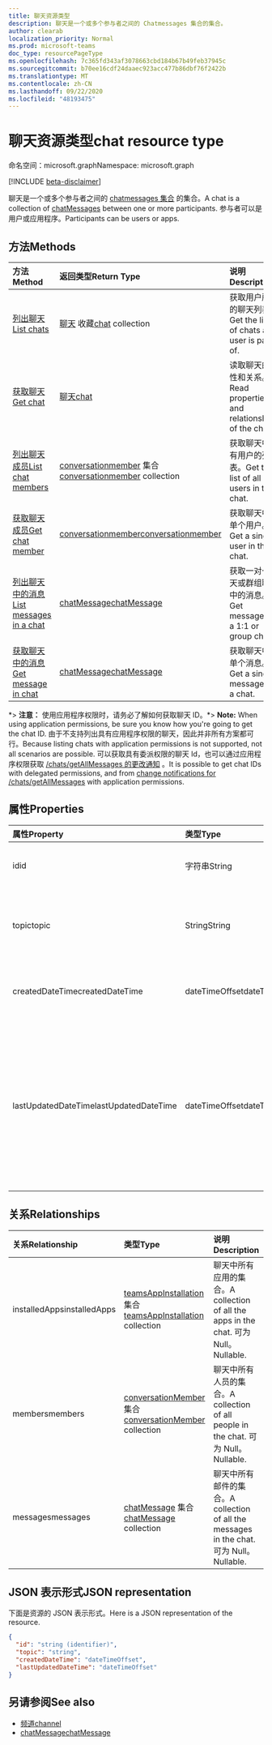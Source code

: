 ```yaml
---
title: 聊天资源类型
description: 聊天是一个或多个参与者之间的 Chatmessages 集合的集合。
author: clearab
localization_priority: Normal
ms.prod: microsoft-teams
doc_type: resourcePageType
ms.openlocfilehash: 7c365fd343af3078663cbd184b67b49feb37945c
ms.sourcegitcommit: b70ee16cdf24daaec923acc477b86dbf76f2422b
ms.translationtype: MT
ms.contentlocale: zh-CN
ms.lasthandoff: 09/22/2020
ms.locfileid: "48193475"
---
```

# <a name="chat-resource-type"></a><span data-ttu-id="2f8f9-103">聊天资源类型</span><span class="sxs-lookup"><span data-stu-id="2f8f9-103">chat resource type</span></span>

<span data-ttu-id="2f8f9-104">命名空间：microsoft.graph</span><span class="sxs-lookup"><span data-stu-id="2f8f9-104">Namespace: microsoft.graph</span></span>

[!INCLUDE [beta-disclaimer](../../includes/beta-disclaimer.md)]

<span data-ttu-id="2f8f9-105">聊天是一个或多个参与者之间的 [chatmessages 集合](chatmessage.md) 的集合。</span><span class="sxs-lookup"><span data-stu-id="2f8f9-105">A chat is a collection of [chatMessages](chatmessage.md) between one or more participants.</span></span> <span data-ttu-id="2f8f9-106">参与者可以是用户或应用程序。</span><span class="sxs-lookup"><span data-stu-id="2f8f9-106">Participants can be users or apps.</span></span>

## <a name="methods"></a><span data-ttu-id="2f8f9-107">方法</span><span class="sxs-lookup"><span data-stu-id="2f8f9-107">Methods</span></span>

|  <span data-ttu-id="2f8f9-108">方法</span><span class="sxs-lookup"><span data-stu-id="2f8f9-108">Method</span></span>       |  <span data-ttu-id="2f8f9-109">返回类型</span><span class="sxs-lookup"><span data-stu-id="2f8f9-109">Return Type</span></span>  | <span data-ttu-id="2f8f9-110">说明</span><span class="sxs-lookup"><span data-stu-id="2f8f9-110">Description</span></span>| <span data-ttu-id="2f8f9-111">权限</span><span class="sxs-lookup"><span data-stu-id="2f8f9-111">Permissions</span></span> |
|:---------------|:--------|:----------|-----------|
|[<span data-ttu-id="2f8f9-112">列出聊天</span><span class="sxs-lookup"><span data-stu-id="2f8f9-112">List chats</span></span>](../api/chat-list.md) | <span data-ttu-id="2f8f9-113">[聊天](chat.md) 收藏</span><span class="sxs-lookup"><span data-stu-id="2f8f9-113">[chat](chat.md) collection</span></span> | <span data-ttu-id="2f8f9-114">获取用户所属的聊天列表。</span><span class="sxs-lookup"><span data-stu-id="2f8f9-114">Get the list of chats a user is part of.</span></span>| <span data-ttu-id="2f8f9-115">**仅委派**</span><span class="sxs-lookup"><span data-stu-id="2f8f9-115">**Delegated only**</span></span> |
|[<span data-ttu-id="2f8f9-116">获取聊天</span><span class="sxs-lookup"><span data-stu-id="2f8f9-116">Get chat</span></span>](../api/chat-get.md) | [<span data-ttu-id="2f8f9-117">聊天</span><span class="sxs-lookup"><span data-stu-id="2f8f9-117">chat</span></span>](chat.md) | <span data-ttu-id="2f8f9-118">读取聊天的属性和关系。</span><span class="sxs-lookup"><span data-stu-id="2f8f9-118">Read properties and relationships of the chat.</span></span>| <span data-ttu-id="2f8f9-119">**仅委派**</span><span class="sxs-lookup"><span data-stu-id="2f8f9-119">**Delegated only**</span></span> |
|[<span data-ttu-id="2f8f9-120">列出聊天成员</span><span class="sxs-lookup"><span data-stu-id="2f8f9-120">List chat members</span></span>](../api/conversationmember-list.md) | <span data-ttu-id="2f8f9-121">[conversationmember](conversationmember.md) 集合</span><span class="sxs-lookup"><span data-stu-id="2f8f9-121">[conversationmember](conversationmember.md) collection</span></span> | <span data-ttu-id="2f8f9-122">获取聊天中所有用户的列表。</span><span class="sxs-lookup"><span data-stu-id="2f8f9-122">Get the list of all users in the chat.</span></span>| <span data-ttu-id="2f8f9-123">委派和应用程序 \*</span><span class="sxs-lookup"><span data-stu-id="2f8f9-123">Delegated and application\*</span></span> |
|[<span data-ttu-id="2f8f9-124">获取聊天成员</span><span class="sxs-lookup"><span data-stu-id="2f8f9-124">Get chat member</span></span>](../api/conversationmember-get.md) | [<span data-ttu-id="2f8f9-125">conversationmember</span><span class="sxs-lookup"><span data-stu-id="2f8f9-125">conversationmember</span></span>](conversationmember.md) | <span data-ttu-id="2f8f9-126">获取聊天中的单个用户。</span><span class="sxs-lookup"><span data-stu-id="2f8f9-126">Get a single user in the chat.</span></span>| <span data-ttu-id="2f8f9-127">委派和应用程序 \*</span><span class="sxs-lookup"><span data-stu-id="2f8f9-127">Delegated and application\*</span></span> |
|[<span data-ttu-id="2f8f9-128">列出聊天中的消息</span><span class="sxs-lookup"><span data-stu-id="2f8f9-128">List messages in a chat</span></span>](../api/chat-list-message.md)  | [<span data-ttu-id="2f8f9-129">chatMessage</span><span class="sxs-lookup"><span data-stu-id="2f8f9-129">chatMessage</span></span>](../resources/chatmessage.md) | <span data-ttu-id="2f8f9-130">获取一对一聊天或群组聊天中的消息。</span><span class="sxs-lookup"><span data-stu-id="2f8f9-130">Get messages in a 1:1 or group chat.</span></span> | <span data-ttu-id="2f8f9-131">委派和应用程序 \*</span><span class="sxs-lookup"><span data-stu-id="2f8f9-131">Delegated and application\*</span></span> |
|[<span data-ttu-id="2f8f9-132">获取聊天中的消息</span><span class="sxs-lookup"><span data-stu-id="2f8f9-132">Get message in chat</span></span>](../api/chat-get-message.md)  | [<span data-ttu-id="2f8f9-133">chatMessage</span><span class="sxs-lookup"><span data-stu-id="2f8f9-133">chatMessage</span></span>](../resources/chatmessage.md) | <span data-ttu-id="2f8f9-134">获取聊天中的单个消息。</span><span class="sxs-lookup"><span data-stu-id="2f8f9-134">Get a single message in a chat.</span></span> | <span data-ttu-id="2f8f9-135">委派和应用程序 \*</span><span class="sxs-lookup"><span data-stu-id="2f8f9-135">Delegated and application\*</span></span> |

<span data-ttu-id="2f8f9-136">\*> **注意：** 使用应用程序权限时，请务必了解如何获取聊天 ID。</span><span class="sxs-lookup"><span data-stu-id="2f8f9-136">\*> **Note:** When using application permissions, be sure you know how you're going to get the chat ID.</span></span> <span data-ttu-id="2f8f9-137">由于不支持列出具有应用程序权限的聊天，因此并非所有方案都可行。</span><span class="sxs-lookup"><span data-stu-id="2f8f9-137">Because listing chats with application permissions is not supported, not all scenarios are possible.</span></span> <span data-ttu-id="2f8f9-138">可以获取具有委派权限的聊天 Id，也可以通过应用程序权限获取 [/chats/getAllMessages 的更改通知](../api/subscription-post-subscriptions.md) 。</span><span class="sxs-lookup"><span data-stu-id="2f8f9-138">It is possible to get chat IDs with delegated permissions, and from [change notifications for /chats/getAllMessages](../api/subscription-post-subscriptions.md) with application permissions.</span></span>

## <a name="properties"></a><span data-ttu-id="2f8f9-139">属性</span><span class="sxs-lookup"><span data-stu-id="2f8f9-139">Properties</span></span>

| <span data-ttu-id="2f8f9-140">属性</span><span class="sxs-lookup"><span data-stu-id="2f8f9-140">Property</span></span>   | <span data-ttu-id="2f8f9-141">类型</span><span class="sxs-lookup"><span data-stu-id="2f8f9-141">Type</span></span> |<span data-ttu-id="2f8f9-142">说明</span><span class="sxs-lookup"><span data-stu-id="2f8f9-142">Description</span></span>|
|:---------------|:--------|:----------|
| <span data-ttu-id="2f8f9-143">id</span><span class="sxs-lookup"><span data-stu-id="2f8f9-143">id</span></span>| <span data-ttu-id="2f8f9-144">字符串</span><span class="sxs-lookup"><span data-stu-id="2f8f9-144">String</span></span>| <span data-ttu-id="2f8f9-145">聊天的唯一标识符。</span><span class="sxs-lookup"><span data-stu-id="2f8f9-145">The chat's unique identifier.</span></span> <span data-ttu-id="2f8f9-146">只读。</span><span class="sxs-lookup"><span data-stu-id="2f8f9-146">Read-only.</span></span>|
| <span data-ttu-id="2f8f9-147">topic</span><span class="sxs-lookup"><span data-stu-id="2f8f9-147">topic</span></span>| <span data-ttu-id="2f8f9-148">String</span><span class="sxs-lookup"><span data-stu-id="2f8f9-148">String</span></span>|  <span data-ttu-id="2f8f9-149"> (聊天的可选) 主题或主题。</span><span class="sxs-lookup"><span data-stu-id="2f8f9-149">(Optional) Subject or topic for the chat.</span></span> <span data-ttu-id="2f8f9-150">仅适用于组聊天。</span><span class="sxs-lookup"><span data-stu-id="2f8f9-150">Only available for group chats.</span></span>|
| <span data-ttu-id="2f8f9-151">createdDateTime</span><span class="sxs-lookup"><span data-stu-id="2f8f9-151">createdDateTime</span></span>| <span data-ttu-id="2f8f9-152">dateTimeOffset</span><span class="sxs-lookup"><span data-stu-id="2f8f9-152">dateTimeOffset</span></span>|  <span data-ttu-id="2f8f9-153">聊天的创建日期和时间。</span><span class="sxs-lookup"><span data-stu-id="2f8f9-153">Date and time at which the chat was created.</span></span> <span data-ttu-id="2f8f9-154">只读。</span><span class="sxs-lookup"><span data-stu-id="2f8f9-154">Read-only.</span></span>|
| <span data-ttu-id="2f8f9-155">lastUpdatedDateTime</span><span class="sxs-lookup"><span data-stu-id="2f8f9-155">lastUpdatedDateTime</span></span>| <span data-ttu-id="2f8f9-156">dateTimeOffset</span><span class="sxs-lookup"><span data-stu-id="2f8f9-156">dateTimeOffset</span></span>|  <span data-ttu-id="2f8f9-157">重命名或更改成员身份时的聊天的日期和时间。</span><span class="sxs-lookup"><span data-stu-id="2f8f9-157">Date and time at which the chat was renamed or membership changed.</span></span> <span data-ttu-id="2f8f9-158">将邮件发送到聊天时，不会对 lastUpdatedDateTime 进行更新。</span><span class="sxs-lookup"><span data-stu-id="2f8f9-158">lastUpdatedDateTime is not updated when a message is sent to the chat.</span></span> <span data-ttu-id="2f8f9-159">只读。</span><span class="sxs-lookup"><span data-stu-id="2f8f9-159">Read-only.</span></span>|

## <a name="relationships"></a><span data-ttu-id="2f8f9-160">关系</span><span class="sxs-lookup"><span data-stu-id="2f8f9-160">Relationships</span></span>

| <span data-ttu-id="2f8f9-161">关系</span><span class="sxs-lookup"><span data-stu-id="2f8f9-161">Relationship</span></span> | <span data-ttu-id="2f8f9-162">类型</span><span class="sxs-lookup"><span data-stu-id="2f8f9-162">Type</span></span> |<span data-ttu-id="2f8f9-163">说明</span><span class="sxs-lookup"><span data-stu-id="2f8f9-163">Description</span></span>|
|:---------------|:--------|:----------|
| <span data-ttu-id="2f8f9-164">installedApps</span><span class="sxs-lookup"><span data-stu-id="2f8f9-164">installedApps</span></span> | <span data-ttu-id="2f8f9-165">[teamsAppInstallation](teamsappinstallation.md) 集合</span><span class="sxs-lookup"><span data-stu-id="2f8f9-165">[teamsAppInstallation](teamsappinstallation.md) collection</span></span> | <span data-ttu-id="2f8f9-166">聊天中所有应用的集合。</span><span class="sxs-lookup"><span data-stu-id="2f8f9-166">A collection of all the apps in the chat.</span></span> <span data-ttu-id="2f8f9-167">可为 Null。</span><span class="sxs-lookup"><span data-stu-id="2f8f9-167">Nullable.</span></span> |
| <span data-ttu-id="2f8f9-168">members</span><span class="sxs-lookup"><span data-stu-id="2f8f9-168">members</span></span> | <span data-ttu-id="2f8f9-169">[conversationMember](conversationmember.md) 集合</span><span class="sxs-lookup"><span data-stu-id="2f8f9-169">[conversationMember](conversationmember.md) collection</span></span> | <span data-ttu-id="2f8f9-170">聊天中所有人员的集合。</span><span class="sxs-lookup"><span data-stu-id="2f8f9-170">A collection of all people in the chat.</span></span> <span data-ttu-id="2f8f9-171">可为 Null。</span><span class="sxs-lookup"><span data-stu-id="2f8f9-171">Nullable.</span></span> |
| <span data-ttu-id="2f8f9-172">messages</span><span class="sxs-lookup"><span data-stu-id="2f8f9-172">messages</span></span> | <span data-ttu-id="2f8f9-173">[chatMessage](chatmessage.md) 集合</span><span class="sxs-lookup"><span data-stu-id="2f8f9-173">[chatMessage](chatmessage.md) collection</span></span> | <span data-ttu-id="2f8f9-174">聊天中所有邮件的集合。</span><span class="sxs-lookup"><span data-stu-id="2f8f9-174">A collection of all the messages in the chat.</span></span> <span data-ttu-id="2f8f9-175">可为 Null。</span><span class="sxs-lookup"><span data-stu-id="2f8f9-175">Nullable.</span></span> |

## <a name="json-representation"></a><span data-ttu-id="2f8f9-176">JSON 表示形式</span><span class="sxs-lookup"><span data-stu-id="2f8f9-176">JSON representation</span></span>

<span data-ttu-id="2f8f9-177">下面是资源的 JSON 表示形式。</span><span class="sxs-lookup"><span data-stu-id="2f8f9-177">Here is a JSON representation of the resource.</span></span>

<!-- {
  "blockType": "resource",
  "keyProperty": "id",
  "@odata.type": "microsoft.graph.chat"
}-->

```json
{
  "id": "string (identifier)",
  "topic": "string",
  "createdDateTime": "dateTimeOffset",
  "lastUpdatedDateTime": "dateTimeOffset"
}

```

## <a name="see-also"></a><span data-ttu-id="2f8f9-178">另请参阅</span><span class="sxs-lookup"><span data-stu-id="2f8f9-178">See also</span></span>

- [<span data-ttu-id="2f8f9-179">频道</span><span class="sxs-lookup"><span data-stu-id="2f8f9-179">channel</span></span>](channel.md)
- [<span data-ttu-id="2f8f9-180">chatMessage</span><span class="sxs-lookup"><span data-stu-id="2f8f9-180">chatMessage</span></span>](chatmessage.md)

<!-- uuid: 8fcb5dbc-d5aa-4681-8e31-b001d5168d79
2015-10-25 14:57:30 UTC -->
<!--
{
  "type": "#page.annotation",
  "description": "chat resource",
  "keywords": "",
  "section": "documentation",
  "tocPath": ""
}
-->


